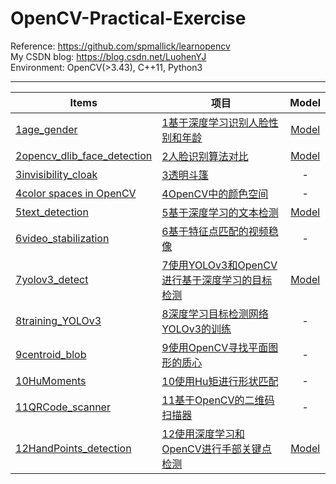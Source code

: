 # OpenCV-Practical-Exercise
Reference: https://github.com/spmallick/learnopencv  
My CSDN blog: https://blog.csdn.net/LuohenYJ  
Environment: OpenCV(>3.43), C++11, Python3

---------------------------
|Items|项目|Model|
|------|------|:------:|
|[1age_gender](https://www.learnopencv.com/age-gender-classification-using-opencv-deep-learning-c-python/)|[1基于深度学习识别人脸性别和年龄](https://blog.csdn.net/LuohenYJ/article/details/88134634)|[Model](https://github.com/luohenyueji/OpenCV-Model-ZOO/tree/master/OpenCV-Practical-Exercise-Model)|
|[2opencv_dlib_face_detection](https://www.learnopencv.com/face-detection-opencv-dlib-and-deep-learning-c-python/)|[2人脸识别算法对比](https://blog.csdn.net/LuohenYJ/article/details/88183455)|[Model](https://github.com/luohenyueji/OpenCV-Model-ZOO/tree/master/OpenCV-Practical-Exercise-Model)|
|[3invisibility_cloak](https://www.learnopencv.com/invisibility-cloak-using-color-detection-and-segmentation-with-opencv/)|[3透明斗篷](https://blog.csdn.net/LuohenYJ/article/details/88218789)|-|
|[4color spaces in OpenCV](https://www.learnopencv.com/color-spaces-in-opencv-cpp-python/)|[4OpenCV中的颜色空间](https://blog.csdn.net/LuohenYJ/article/details/88237008)|-|
|[5text_detection](https://www.learnopencv.com/deep-learning-based-text-detection-using-opencv-c-python/)|[5基于深度学习的文本检测](https://blog.csdn.net/LuohenYJ/article/details/88248984)|[Model](https://github.com/luohenyueji/OpenCV-Model-ZOO/tree/master/OpenCV-Practical-Exercise-Model)|
|[6video_stabilization](https://www.learnopencv.com/video-stabilization-using-point-feature-matching-in-opencv/)|[6基于特征点匹配的视频稳像](https://blog.csdn.net/LuohenYJ/article/details/88355444)|-|
|[7yolov3_detect](https://www.learnopencv.com/deep-learning-based-object-detection-using-yolov3-with-opencv-python-c/)|[7使用YOLOv3和OpenCV进行基于深度学习的目标检测](https://blog.csdn.net/LuohenYJ/article/details/88537253)|[Model](https://pjreddie.com/media/files/yolov3.weights)|
|[8training_YOLOv3](https://www.learnopencv.com/training-yolov3-deep-learning-based-custom-object-detector/)|[8深度学习目标检测网络YOLOv3的训练](https://blog.csdn.net/LuohenYJ/article/details/88581335)|-|
|[9centroid_blob](https://www.learnopencv.com/find-center-of-blob-centroid-using-opencv-cpp-python/)|[9使用OpenCV寻找平面图形的质心](https://blog.csdn.net/LuohenYJ/article/details/88599334)|-|
|[10HuMoments](https://www.learnopencv.com/shape-matching-using-hu-moments-c-python/)|[10使用Hu矩进行形状匹配](https://blog.csdn.net/LuohenYJ/article/details/88603274)|-|
|[11QRCode_scanner](https://www.learnopencv.com/opencv-qr-code-scanner-c-and-python/)|[11基于OpenCV的二维码扫描器](https://blog.csdn.net/LuohenYJ/article/details/88663623)|-|
|[12HandPoints_detection](https://www.learnopencv.com/hand-keypoint-detection-using-deep-learning-and-opencv/)|[12使用深度学习和OpenCV进行手部关键点检测](https://blog.csdn.net/LuohenYJ/article/details/88849598)|[Model](http://posefs1.perception.cs.cmu.edu/OpenPose/models/hand/pose_iter_102000.caffemodel)|

